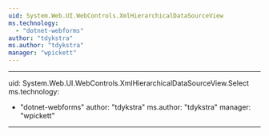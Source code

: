 ```yaml
---
uid: System.Web.UI.WebControls.XmlHierarchicalDataSourceView
ms.technology: 
  - "dotnet-webforms"
author: "tdykstra"
ms.author: "tdykstra"
manager: "wpickett"
---
```


---
uid: System.Web.UI.WebControls.XmlHierarchicalDataSourceView.Select
ms.technology: 
  - "dotnet-webforms"
author: "tdykstra"
ms.author: "tdykstra"
manager: "wpickett"
---

